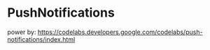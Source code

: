 # PushNotifications
power by:
https://codelabs.developers.google.com/codelabs/push-notifications/index.html